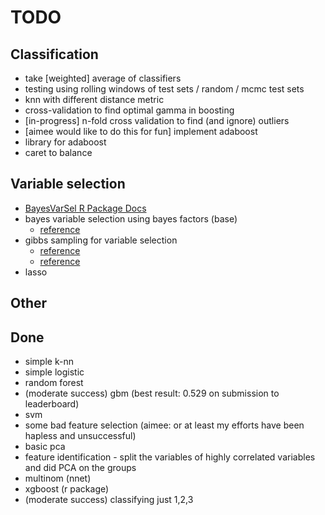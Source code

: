 # TODO

## Classification

* take [weighted] average of classifiers
* testing using rolling windows of test sets / random / mcmc test sets
* knn with different distance metric
* cross-validation to find optimal gamma in boosting
* [in-progress] n-fold cross validation to find (and ignore) outliers
* [aimee would like to do this for fun] implement adaboost
* library for adaboost
* caret to balance

## Variable selection

* [BayesVarSel R Package Docs](https://cran.r-project.org/web/packages/BayesVarSel/BayesVarSel.pdf)
* bayes variable selection using bayes factors (base)
    * [reference](https://projecteuclid.org/download/pdf_1/euclid.ba/1340370391)
* gibbs sampling for variable selection
    * [reference](http://www.cs.berkeley.edu/~russell/classes/cs294/f05/papers/george+mcculloch-1993.pdf)
    * [reference](http://citeseerx.ist.psu.edu/viewdoc/download?doi=10.1.1.57.4258&rep=rep1&type=pdf)
* lasso

## Other

## Done

* simple k-nn
* simple logistic
* random forest
* (moderate success) gbm (best result: 0.529 on submission to leaderboard)
* svm
* some bad feature selection (aimee: or at least my efforts have been hapless and unsuccessful)
* basic pca
* feature identification - split the variables of highly correlated variables and did PCA on the groups
* multinom (nnet)
* xgboost (r package)
* (moderate success) classifying just 1,2,3

